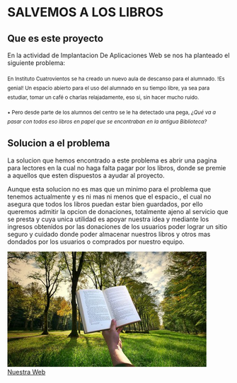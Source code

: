 # SALVEMOS A LOS LIBROS

## Que es este proyecto  

En la actividad de Implantacion De Aplicaciones Web se nos ha planteado el siguiente problema:

<sub>En Instituto Cuatrovientos se ha creado un nuevo aula de descanso para el alumnado. !Es genial! Un espacio abierto para el uso del alumnado en su tiempo libre, 
ya sea para estudiar, tomar un café o charlas relajadamente, eso si, sin hacer mucho ruido. </sub>

<sub>• Pero desde parte de los alumnos del centro se le ha detectado una pega, _¿Qué va a pasar con todos eso libros en papel que se encontraban en la antigua Biblioteca?_ </sub>

## Solucion a el problema
La solucion que hemos encontrado a este problema es abrir una pagina para lectores en la cual no haga falta pagar por los libros, donde se premie a aquellos que esten dispuestos a ayudar al proyecto.  

Aunque esta solucion no es mas que un minimo para el problema que tenemos actualmente y es ni mas ni menos que el espacio., el cual no asegura que todos los libros puedan estar bien guardados, 
por ello queremos admitir la opcion de donaciones, totalmente ajeno al servicio que se presta y cuya unica utilidad es apoyar nuestra idea y mediante los ingresos obtenidos por las donaciones de los usuarios poder lograr un sitio seguro y cuidado donde poder almacenar nuestros libros y otros mas dondados por los usuarios o comprados por nuestro equipo.

![¡SALVEMOS LOS LIBROS!](./images/450_1000.jpg)
[Nuestra Web](index.html)

